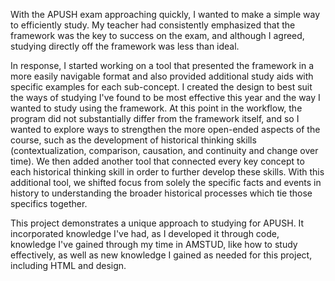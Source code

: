With the APUSH exam approaching quickly, I wanted to make a simple way to efficiently study. My teacher had consistently emphasized that the framework was the key to success on the exam, and although I agreed, studying directly off the framework was less than ideal. 

In response, I started working on a tool that presented the framework in a more easily navigable format and also provided additional study aids with specific examples for each sub-concept. I created the design to best suit the ways of studying I've found to be most effective this year and the way I wanted to study using the framework. 
At this point in the workflow, the program did not substantially differ from the framework itself, and so I wanted to explore ways to strengthen the more open-ended aspects of the course, such as the development of historical thinking skills (contextualization, comparison, causation, and continuity and change over time). 
We then added another tool that connected every key concept to each historical thinking skill in order to further develop these skills. 
With this additional tool, we shifted focus from solely the specific facts and events in history to understanding the broader historical processes which tie those specifics together. 

This project demonstrates a unique approach to studying for APUSH. It incorporated knowledge I've had, as I developed it through code, knowledge I've gained through my time in AMSTUD, like how to study effectively, as well as new knowledge I gained as needed for this project, including HTML and design. 
